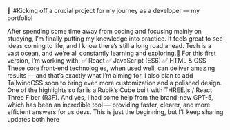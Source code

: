 🚀 #Kicking off a crucial project for my journey as a developer — my portfolio!

After spending some time away from coding and focusing mainly on studying, I’m finally putting my knowledge into practice. It feels great to see ideas coming to life, and I know there’s still a long road ahead. Tech is a vast ocean, and we’re all constantly learning and exploring.🌊
For this first version, I’m working with:
 ✅ React
 ✅ JavaScript (ES6)
 ✅ HTML & CSS
These core front-end technologies, when used well, can deliver amazing results — and that’s exactly what I’m aiming for. I also plan to add TailwindCSS soon to bring even more customization and a polished design.
One of the highlights so far is a Rubik’s Cube built with THREE.js / React Three Fiber (R3F). And yes, I had some help from the brand-new GPT-5, which has been an incredible tool — providing faster, clearer, and more efficient answers for us devs.
This is just the beginning, but I’ll keep sharing updates both here
